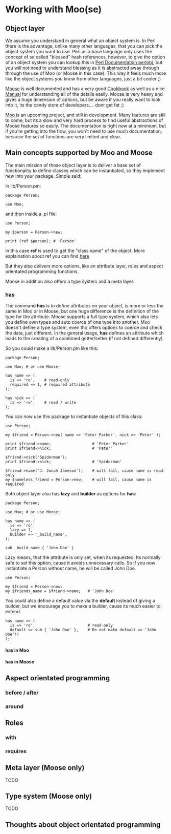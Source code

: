 # Working with Moo(se)

## Object layer

We assume you understand in general what an object system is. In Perl there is the advantage, unlike many other languages, that you can pick the object system you want to use. Perl as a base language only uses the concept of so called "blessed" hash references, however, to give the option of an object system you can lookup this in [Perl Documentation perlobj](http://perldoc.perl.org/perlobj.html), but you will not need to understand blessing as it is abstracted away through through the use of Moo (or Moose in this case). This way it feels much more like the object systems you know from other languages, just a bit cooler ;)

[Moose](https://metacpan.org/release/Moose) is well documented and has a very good [Cookbook](https://metacpan.org/module/Moose::Cookbook) as well as a nice [Manual](https://metacpan.org/module/Moose::Manual) for understanding all of the details easily. Moose is very heavy and gives a huge dimension of options, but be aware if you really want to look into it, its the candy store of developers.... dont get fat ;)

[Moo](https://metacpan.org/release/Moo) is an upcoming project, and still in development. Many features are still to come, but its a slow and very hard process to find useful abstractions of Moose features so easily. The documentation is right now at a minimum, but if you're getting into the flow, you won't need to use much documentation, because the set of functions are very limited and clear.

## Main concepts supported by Moo and Moose

The main mission of those object layer is to deliver a base set of functionality to define classes which can be instantiated, so they implement *new* into your package. Simple said:

In lib/Person.pm:

    package Person;

    use Moo;

and then inside a .pl file:

    use Person;
    
    my $person = Person->new;
	
    print (ref $person); # 'Person'
	
In this case **ref** is used to get the "class name" of the object. More explaination about ref you can find [here](http://perldoc.perl.org/perlref.html)

But they also delivers more options, like an attribute layer, roles and aspect orientated programming functions.

Moose in addition also offers a type system and a meta layer.

### has

The command **has** is to define attributes on your object, is more or less the same in Moo or in Moose, but one huge difference is the definition of the type for the attribute. Moose supports a full type system, which also lets you define own types and auto coerce of one type into another. Moo doesn't define a type system, even tho offers options to coerce and check the data, just different. In the general usage, **has** defines an attribute which leads to the creating of a combined getter/setter (if not defined differently).

So you could make a lib/Person.pm like this:

    package Person;

    use Moo; # or use Moose;

    has name => (
      is => 'ro',    # read-only
      required => 1, # required attribute
    );

    has nick => (
      is => 'rw',    # read / write
    );
	
You can now use this package to instantiate objects of this class:

    use Person;

    my $friend = Person->new( name => 'Peter Parker', nick => 'Peter' );

    print $friend->name;                  # 'Peter Parker'
    print $friend->nick;                  # 'Peter'

    $friend->nick('Spiderman');
    print $friend->nick;                  # 'Spiderman'

    $friend->name('J. Jonah Jameson');    # will fail, cause name is read-only
    my $nameless_friend = Person->new;    # will fail, cause name is required

Both object layer also has **lazy** and **builder** as options for **has**:

    package Person;

    use Moo; # or use Moose;

    has name => (
      is => 'ro',
      lazy => 1,
      builder => '_build_name',
    );
	
    sub _build_name { 'John Doe' }

Lazy means, that the attribute is only set, when its requested. Its normally safe to set this option, cause it avoids unnecessary calls. So if you now instantiate a Person without name, he will be called John Doe.

    use Person;

    my $friend = Person->new;	
    my $friends_name = $friend->name;   # 'John Doe'

You could also define a default value via the **default** instead of giving a builder, but we encourage you to make a builder, cause its much easier to extend.

    has name => (
      is => 'ro',                       # read-only
      default => sub { 'John Doe' },    # Do not make default => 'John Doe'!!
    );

#### has in Moo

#### has in Moose

## Aspect orientated programming

### before / after

### around

## Roles

### with

### requires

## Meta layer (Moose only)

TODO

## Type system (Moose only)

TODO

## Thoughts about object orientated programming